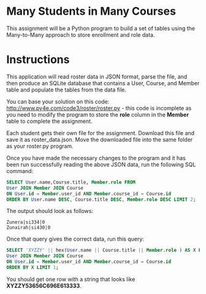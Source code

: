 # Many Students in Many Courses

This assignment will be a Python program to build a set of tables using the Many-to-Many approach to store enrollment and role data.

# Instructions

This application will read roster data in JSON format, parse the file, and then produce an SQLite database that contains a User, Course, and Member table and populate the tables from the data file.

You can base your solution on this code: http://www.py4e.com/code3/roster/roster.py - this code is incomplete as you need to modify the program to store the **role** column in the **Member** table to complete the assignment.

Each student gets their own file for the assignment. Download this file and save it as roster_data.json. Move the downloaded file into the same folder as your roster.py program.

Once you have made the necessary changes to the program and it has been run successfully reading the above JSON data, run the following SQL command:

```sql
SELECT User.name,Course.title, Member.role FROM
User JOIN Member JOIN Course
ON User.id = Member.user_id AND Member.course_id = Course.id
ORDER BY User.name DESC, Course.title DESC, Member.role DESC LIMIT 2;
```

The output should look as follows:

```
Zunera|si334|0
Zunairah|si430|0
```

Once that query gives the correct data, run this query:

```sql
SELECT 'XYZZY' || hex(User.name || Course.title || Member.role ) AS X FROM
User JOIN Member JOIN Course
ON User.id = Member.user_id AND Member.course_id = Course.id
ORDER BY X LIMIT 1;
```

You should get one row with a string that looks like **XYZZY53656C696E613333**.
